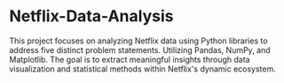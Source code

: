 # Netflix-Data-Analysis
This project focuses on analyzing Netflix data using Python libraries to  address five distinct problem statements. Utilizing Pandas, NumPy, and  Matplotlib. The goal is to extract meaningful insights through data  visualization and statistical methods within Netflix's dynamic  ecosystem.

